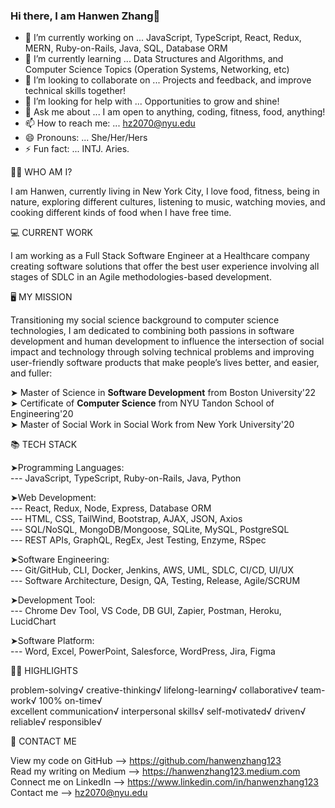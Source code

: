 <!--
**hanwenzhang123/hanwenzhang123** is a ✨ _special_ ✨ repository because its `README.md` (this file) appears on your GitHub profile.
-->

### Hi there, I am Hanwen Zhang👋

- 🔭 I’m currently working on ... JavaScript, TypeScript, React, Redux, MERN, Ruby-on-Rails, Java, SQL, Database ORM
- 🌱 I’m currently learning ... Data Structures and Algorithms, and Computer Science Topics (Operation Systems, Networking, etc)
- 👯 I’m looking to collaborate on ... Projects and feedback, and improve technical skills together!
- 🤔 I’m looking for help with ... Opportunities to grow and shine!
- 💬 Ask me about ... I am open to anything, coding, fitness, food, anything!
- 📫 How to reach me: ... hz2070@nyu.edu
- 😄 Pronouns: ... She/Her/Hers
- ⚡ Fun fact: ... INTJ. Aries.

👩🏻‍ WHO AM I?

I am Hanwen, currently living in New York City, I love food, fitness, being in nature, exploring different cultures, listening to music, watching movies, and cooking different kinds of food when I have free time. 

💻 CURRENT WORK

I am working as a Full Stack Software Engineer at a Healthcare company creating software solutions that offer the best user experience involving all stages of SDLC in an Agile methodologies-based development.

🖥 MY MISSION

Transitioning my social science background to computer science technologies, I am dedicated to combining both passions in software development and human development to influence the intersection of social impact and technology through solving technical problems and improving user-friendly software products that make people’s lives better, and easier, and fuller:

➤ Master of Science in **Software Development** from Boston University'22 <br>
➤ Certificate of **Computer Science** from NYU Tandon School of Engineering'20 <br>
➤ Master of Social Work in Social Work from New York University'20

📚 TECH STACK

➤Programming Languages: <br>
--- JavaScript, TypeScript, Ruby-on-Rails, Java, Python

➤Web Development: <br>
--- React, Redux, Node, Express, Database ORM <br>
--- HTML, CSS, TailWind, Bootstrap, AJAX, JSON, Axios <br>
--- SQL/NoSQL, MongoDB/Mongoose, SQLite, MySQL, PostgreSQL <br>
--- REST APIs, GraphQL, RegEx, Jest Testing, Enzyme, RSpec

➤Software Engineering: <br>
--- Git/GitHub, CLI, Docker, Jenkins, AWS, UML, SDLC, CI/CD, UI/UX <br>
--- Software Architecture, Design, QA, Testing, Release, Agile/SCRUM

➤Development Tool:  <br>
--- Chrome Dev Tool, VS Code, DB GUI, Zapier, Postman, Heroku, LucidChart

➤Software Platform: <br>
--- Word, Excel, PowerPoint, Salesforce, WordPress, Jira, Figma

👍🏻 HIGHLIGHTS

problem-solving√ creative-thinking√ lifelong-learning√ collaborative√ team-work√ 100% on-time√ <br>
excellent communication√ interpersonal skills√ self-motivated√ driven√ reliable√ responsible√

📧 CONTACT ME

View my code on GitHub --> https://github.com/hanwenzhang123<br>
Read my writing on Medium --> https://hanwenzhang123.medium.com<br>
Connect me on LinkedIn --> https://www.linkedin.com/in/hanwenzhang123<br>
Contact me --> hz2070@nyu.edu
 
